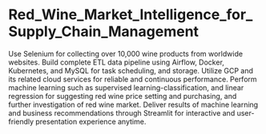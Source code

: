 # Red_Wine_Market_Intelligence_for_Supply_Chain_Management

Use Selenium for collecting over 10,000 wine products from worldwide websites. Build complete ETL data pipeline using Airflow, Docker, Kubernetes, and MySQL for task scheduling, and storage. Utilize GCP and its related cloud services for reliable and continuous performance. Perform machine learning such as supervised learning-classification, and linear regression for suggesting red wine price setting and purchasing, and further investigation of red wine market. Deliver results of machine learning and business recommendations through Streamlit for interactive and user-friendly presentation experience anytime.
